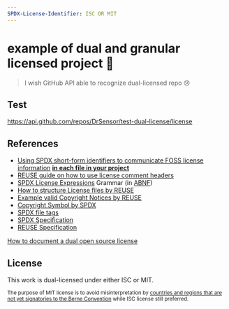 ```yaml
---
SPDX-License-Identifier: ISC OR MIT
---
```


# example of dual and granular licensed project 🤷

> I wish GitHub API able to recognize dual-licensed repo 😞

## Test
https://api.github.com/repos/DrSensor/test-dual-license/license

## References
- [Using SPDX short-form identifiers to communicate FOSS license information](https://spdx.dev/ids/) [**in each file in your project**](https://spdx.dev/ids/#how)
- [REUSE guide on how to use license comment headers](https://reuse.software/spec/#comment-headers)
- [SPDX License Expressions](https://spdx.github.io/spdx-spec/appendix-IV-SPDX-license-expressions/) Grammar (in [ABNF](https://en.wikipedia.org/wiki/Augmented_Backus%E2%80%93Naur_form))
- [How to structure License files by REUSE](https://reuse.software/spec/#license-files)
- [Example valid Copyright Notices by REUSE](https://reuse.software/spec/#format-of-copyright-notices)
- [Copyright Symbol by SPDX](https://spdx.github.io/spdx-spec/appendix-II-license-matching-guidelines-and-templates/#9-copyright-symbol)
- [SPDX file tags](https://spdx.github.io/spdx-spec/appendix-IX-file-tags/#format)
- [SPDX Specification](https://spdx.github.io/spdx-spec/)
- [REUSE Specification](https://reuse.software/spec/)

[How to document a dual open source license](https://softwareengineering.stackexchange.com/questions/181040/how-to-document-a-dual-open-source-license)
## License
This work is dual-licensed under either ISC or MIT.

<sub>The purpose of MIT license is to avoid misinterpretation by [countries and regions that are not yet signatories to the Berne Convention](https://en.m.wikipedia.org/wiki/Berne_Convention#List_of_countries_and_regions_that_are_not_signatories_to_the_Berne_Convention) while ISC license still preferred.
</sub>
